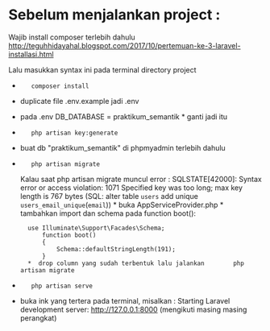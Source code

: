 <h1>Sebelum menjalankan project :</h1>

Wajib install composer terlebih dahulu
http://teguhhidayahal.blogspot.com/2017/10/pertemuan-ke-3-laravel-installasi.html

Lalu masukkan syntax ini pada terminal directory project

-        composer install
- duplicate file .env.example jadi .env
- pada .env DB_DATABASE = praktikum_semantik * ganti jadi itu
-        php artisan key:generate
- buat db "praktikum_semantik" di phpmyadmin terlebih dahulu
-        php artisan migrate 
  Kalau saat php artisan migrate muncul error :
    SQLSTATE[42000]: Syntax error or access violation: 1071 Specified key was too long; max key length is 767 bytes (SQL: alter table `users` add unique              `users_email_unique`(`email`))
        *  buka AppServiceProvider.php
        *  tambahkan import dan schema pada function boot():
        
        use Illuminate\Support\Facades\Schema;
            function boot()
            {
                Schema::defaultStringLength(191);
            }
        *  drop column yang sudah terbentuk lalu jalankan        php artisan migrate
-        php artisan serve
- buka ink yang tertera pada terminal, misalkan : Starting Laravel development server: http://127.0.0.1:8000 (mengikuti masing masing perangkat)
